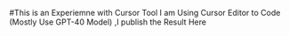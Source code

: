 #This is an Experiemne with Cursor Tool
I am Using Cursor Editor to Code (Mostly Use GPT-40 Model) ,I publish the Result Here
